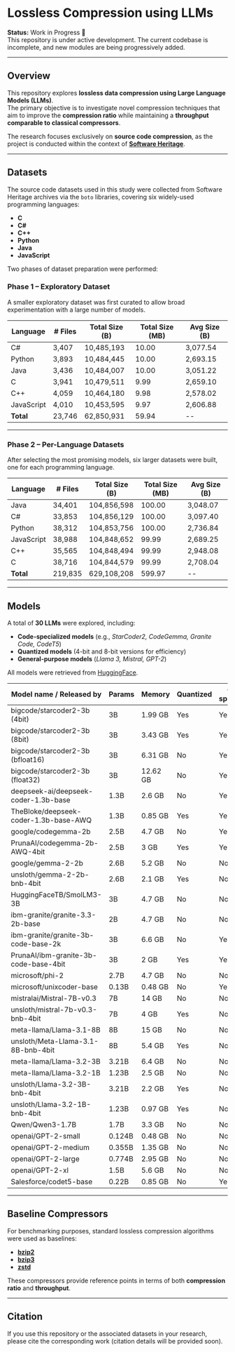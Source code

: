 # Lossless Compression using LLMs

**Status:** Work in Progress 🚧  
This repository is under active development. The current codebase is incomplete, and new modules are being progressively added.  

---

## Overview

This repository explores **lossless data compression using Large Language Models (LLMs)**.  
The primary objective is to investigate novel compression techniques that aim to improve the **compression ratio** while maintaining a **throughput comparable to classical compressors**.

The research focuses exclusively on **source code compression**, as the project is conducted within the context of **[Software Heritage](https://www.softwareheritage.org/)**.  

---

## Datasets

The source code datasets used in this study were collected from Software Heritage archives via the `boto` libraries, covering six widely-used programming languages:

- **C**
- **C#**
- **C++**
- **Python**
- **Java**
- **JavaScript**

Two phases of dataset preparation were performed:

### Phase 1 – Exploratory Dataset
A smaller exploratory dataset was first curated to allow broad experimentation with a large number of models.

| Language   | # Files | Total Size (B) | Total Size (MB) | Avg Size (B) |
|------------|---------|----------------|-----------------|--------------|
| C#         | 3,407   | 10,485,193     | 10.00           | 3,077.54     |
| Python     | 3,893   | 10,484,445     | 10.00           | 2,693.15     |
| Java       | 3,436   | 10,484,007     | 10.00           | 3,051.22     |
| C          | 3,941   | 10,479,511     | 9.99            | 2,659.10     |
| C++        | 4,059   | 10,464,180     | 9.98            | 2,578.02     |
| JavaScript | 4,010   | 10,453,595     | 9.97            | 2,606.88     |
| **Total**  | 23,746  | 62,850,931     | 59.94           | --           |

---

### Phase 2 – Per-Language Datasets
After selecting the most promising models, six larger datasets were built, one for each programming language.

| Language   | # Files | Total Size (B) | Total Size (MB) | Avg Size (B) |
|------------|---------|----------------|-----------------|--------------|
| Java       | 34,401  | 104,856,598    | 100.00          | 3,048.07     |
| C#         | 33,853  | 104,856,129    | 100.00          | 3,097.40     |
| Python     | 38,312  | 104,853,756    | 100.00          | 2,736.84     |
| JavaScript | 38,988  | 104,848,652    | 99.99           | 2,689.25     |
| C++        | 35,565  | 104,848,494    | 99.99           | 2,948.08     |
| C          | 38,716  | 104,844,579    | 99.99           | 2,708.04     |
| **Total**  | 219,835 | 629,108,208    | 599.97          | --           |

---

## Models

A total of **30 LLMs** were explored, including:

- **Code-specialized models** (e.g., *StarCoder2, CodeGemma, Granite Code, CodeT5*)  
- **Quantized models** (4-bit and 8-bit versions for efficiency)  
- **General-purpose models** (*Llama 3, Mistral, GPT-2*)  

All models were retrieved from [HuggingFace](https://huggingface.co/).  

| Model name / Released by | Params | Memory | Quantized | Code-specialized | Reference |
|---------------------------|--------|--------|-----------|------------------|-----------|
| bigcode/starcoder2-3b (4bit) | 3B | 1.99 GB | Yes | Yes | [BigCode](https://huggingface.co/bigcode) |
| bigcode/starcoder2-3b (8bit) | 3B | 3.43 GB | Yes | Yes | [BigCode](https://huggingface.co/bigcode) |
| bigcode/starcoder2-3b (bfloat16) | 3B | 6.31 GB | No | Yes | [BigCode](https://huggingface.co/bigcode) |
| bigcode/starcoder2-3b (float32) | 3B | 12.62 GB | No | Yes | [BigCode](https://huggingface.co/bigcode) |
| deepseek-ai/deepseek-coder-1.3b-base | 1.3B | 2.6 GB | No | Yes | [DeepSeek](https://huggingface.co/deepseek-ai) |
| TheBloke/deepseek-coder-1.3b-base-AWQ | 1.3B | 0.85 GB | Yes | Yes | [TheBloke](https://huggingface.co/TheBloke) |
| google/codegemma-2b | 2.5B | 4.7 GB | No | Yes | [Google](https://huggingface.co/google) |
| PrunaAI/codegemma-2b-AWQ-4bit | 2.5B | 3 GB | Yes | Yes | [PrunaAI](https://huggingface.co/PrunaAI) |
| google/gemma-2-2b | 2.6B | 5.2 GB | No | No | [Google](https://huggingface.co/google) |
| unsloth/gemma-2-2b-bnb-4bit | 2.6B | 2.1 GB | Yes | No | [Unsloth](https://huggingface.co/unsloth) |
| HuggingFaceTB/SmolLM3-3B | 3B | 4.7 GB | No | No | [HuggingFaceTB](https://huggingface.co/HuggingFaceTB) |
| ibm-granite/granite-3.3-2b-base | 2B | 4.7 GB | No | No | [IBM](https://huggingface.co/ibm-granite) |
| ibm-granite/granite-3b-code-base-2k | 3B | 6.6 GB | No | Yes | [IBM](https://huggingface.co/ibm-granite) |
| PrunaAI/ibm-granite-3b-code-base-4bit | 3B | 2 GB | Yes | Yes | [PrunaAI](https://huggingface.co/PrunaAI) |
| microsoft/phi-2 | 2.7B | 4.7 GB | No | No | [Microsoft](https://huggingface.co/microsoft) |
| microsoft/unixcoder-base | 0.13B | 0.48 GB | No | Yes | [Microsoft](https://huggingface.co/microsoft) |
| mistralai/Mistral-7B-v0.3 | 7B | 14 GB | No | No | [Mistral](https://huggingface.co/mistralai) |
| unsloth/mistral-7b-v0.3-bnb-4bit | 7B | 4 GB | Yes | No | [Unsloth](https://huggingface.co/unsloth) |
| meta-llama/Llama-3.1-8B | 8B | 15 GB | No | No | [Meta](https://huggingface.co/meta-llama) |
| unsloth/Meta-Llama-3.1-8B-bnb-4bit | 8B | 5.4 GB | Yes | No | [Unsloth](https://huggingface.co/unsloth) |
| meta-llama/Llama-3.2-3B | 3.21B | 6.4 GB | No | No | [Meta](https://huggingface.co/meta-llama) |
| meta-llama/Llama-3.2-1B | 1.23B | 2.5 GB | No | No | [Meta](https://huggingface.co/meta-llama) |
| unsloth/Llama-3.2-3B-bnb-4bit | 3.21B | 2.2 GB | Yes | No | [Unsloth](https://huggingface.co/unsloth) |
| unsloth/Llama-3.2-1B-bnb-4bit | 1.23B | 0.97 GB | Yes | No | [Unsloth](https://huggingface.co/unsloth) |
| Qwen/Qwen3-1.7B | 1.7B | 3.3 GB | No | No | [Qwen](https://huggingface.co/Qwen) |
| openai/GPT-2-small | 0.124B | 0.48 GB | No | No | [OpenAI](https://huggingface.co/openai) |
| openai/GPT-2-medium | 0.355B | 1.35 GB | No | No | [OpenAI](https://huggingface.co/openai) |
| openai/GPT-2-large | 0.774B | 2.95 GB | No | No | [OpenAI](https://huggingface.co/openai) |
| openai/GPT-2-xl | 1.5B | 5.6 GB | No | No | [OpenAI](https://huggingface.co/openai) |
| Salesforce/codet5-base | 0.22B | 0.85 GB | No | Yes | [Salesforce](https://huggingface.co/Salesforce) |

---

## Baseline Compressors

For benchmarking purposes, standard lossless compression algorithms were used as baselines:

- [**bzip2**](http://www.bzip.org/)  
- [**bzip3**](https://github.com/kspalaiologos/bzip3)  
- [**zstd**](https://facebook.github.io/zstd/)  

These compressors provide reference points in terms of both **compression ratio** and **throughput**.   

---

## Citation

If you use this repository or the associated datasets in your research, please cite the corresponding work (citation details will be provided soon).  




